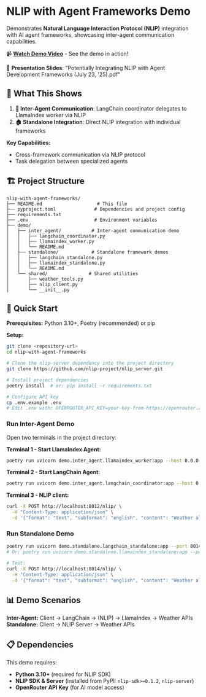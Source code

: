 # NLIP with Agent Frameworks Demo

Demonstrates **Natural Language Interaction Protocol (NLIP)** integration with AI agent frameworks, showcasing inter-agent communication capabilities.

📹 **[Watch Demo Video](https://drive.google.com/file/d/1nzhzS3yl6NnNZ4OEvbX4DYVsfIgawAj0/view?usp=sharing)** - See the demo in action!

📄 **Presentation Slides**: "Potentially Integrating NLIP with Agent Development Frameworks (July 23, '25).pdf"


## 🎯 What This Shows

1. **🔄 Inter-Agent Communication**: LangChain coordinator delegates to LlamaIndex worker via NLIP
2. **🏠 Standalone Integration**: Direct NLIP integration with individual frameworks

**Key Capabilities:**
- Cross-framework communication via NLIP protocol
- Task delegation between specialized agents

## 🏗️ Project Structure

```
nlip-with-agent-frameworks/
├── README.md                    # This file
├── pyproject.toml              # Dependencies and project config
├── requirements.txt         
├── .env                        # Environment variables 
├── demo/
│   ├── inter_agent/           # Inter-agent communication demo
│   │   ├── langchain_coordinator.py
│   │   ├── llamaindex_worker.py
│   │   └── README.md
│   ├── standalone/            # Standalone framework demos
│   │   ├── langchain_standalone.py
│   │   ├── llamaindex_standalone.py
│   │   └── README.md
│   └── shared/               # Shared utilities
│       ├── weather_tools.py
│       ├── nlip_client.py
│       └── __init__.py
```

## 🚀 Quick Start

**Prerequisites:** Python 3.10+, Poetry (recommended) or pip

**Setup:**
```bash
git clone <repository-url>
cd nlip-with-agent-frameworks

# Clone the nlip-server dependency into the project directory
git clone https://github.com/nlip-project/nlip_server.git

# Install project dependencies
poetry install  # or: pip install -r requirements.txt

# Configure API key
cp .env.example .env
# Edit .env with: OPENROUTER_API_KEY=your-key-from-https://openrouter.ai/
```

### Run Inter-Agent Demo

Open two terminals in the project directory:

**Terminal 1 - Start LlamaIndex Agent:**
```bash
poetry run uvicorn demo.inter_agent.llamaindex_worker:app --host 0.0.0.0 --port 8013 --reload
```

**Terminal 2 - Start LangChain Agent:**
```bash
poetry run uvicorn demo.inter_agent.langchain_coordinator:app --host 0.0.0.0 --port 8012 --reload
```

**Terminal 3 - NLIP client:**
```bash
curl -X POST http://localhost:8012/nlip/ \
  -H "Content-Type: application/json" \
  -d '{"format": "text", "subformat": "english", "content": "Weather alerts for California?"}'
```

### Run Standalone Demo
```bash
poetry run uvicorn demo.standalone.langchain_standalone:app --port 8014
# Or: poetry run uvicorn demo.standalone.llamaindex_standalone:app --port 8015

# Test:
curl -X POST http://localhost:8014/nlip/ \
  -H "Content-Type: application/json" \
  -d '{"format": "text", "subformat": "english", "content": "Weather alerts for California?"}'
```

## 📊 Demo Scenarios

**Inter-Agent:** Client → LangChain → (NLIP) → LlamaIndex → Weather APIs  
**Standalone:** Client → NLIP Server → Weather APIs  


## 📋 Dependencies

This demo requires:
- **Python 3.10+** (required for NLIP SDK)
- **NLIP SDK & Server** (installed from PyPI: `nlip-sdk>=0.1.2`, `nlip-server`)
- **OpenRouter API Key** (for AI model access)
